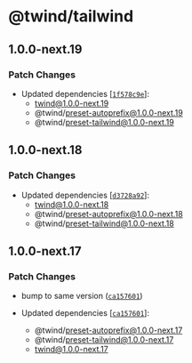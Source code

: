# @twind/tailwind

## 1.0.0-next.19

### Patch Changes

- Updated dependencies [[`1f578c9e`](https://github.com/tw-in-js/twind/commit/1f578c9ede1882ee714db249a6bed48c0e1e3059)]:
  - twind@1.0.0-next.19
  - @twind/preset-autoprefix@1.0.0-next.19
  - @twind/preset-tailwind@1.0.0-next.19

## 1.0.0-next.18

### Patch Changes

- Updated dependencies [[`d3728a92`](https://github.com/tw-in-js/twind/commit/d3728a92bcfd86ca83cb14d10d8dc29fdc181b03)]:
  - twind@1.0.0-next.18
  - @twind/preset-autoprefix@1.0.0-next.18
  - @twind/preset-tailwind@1.0.0-next.18

## 1.0.0-next.17

### Patch Changes

- bump to same version ([`ca157601`](https://github.com/tw-in-js/twind/commit/ca1576017f172bfb0ba61e936f0f44d36102016c))

- Updated dependencies [[`ca157601`](https://github.com/tw-in-js/twind/commit/ca1576017f172bfb0ba61e936f0f44d36102016c)]:
  - @twind/preset-autoprefix@1.0.0-next.17
  - @twind/preset-tailwind@1.0.0-next.17
  - twind@1.0.0-next.17
